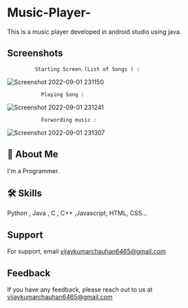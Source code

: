 
# Music-Player-

This is a music player developed in android studio using java.


## Screenshots

             Starting Screen (List of Songs ) :

![Screenshot 2022-09-01 231150](https://user-images.githubusercontent.com/89354259/187979807-a8828ed5-32bd-45ab-8d49-c5c2482c56d3.png)

               Playing Song :
![Screenshot 2022-09-01 231241](https://user-images.githubusercontent.com/89354259/187979893-ca392487-f6f7-4beb-899a-875a12f57900.png)

               Forwording music :
  ![Screenshot 2022-09-01 231307](https://user-images.githubusercontent.com/89354259/187979934-53961e2c-8f07-4d8c-8860-38a84fa3c4ec.png)
## 🚀 About Me
I'm a Programmer.



## 🛠 Skills
Python , Java , C , C++ ,Javascript, HTML, CSS...



    
## Support

For support, email vijaykumarchauhan6465@gmail.com 

## Feedback

If you have any feedback, please reach out to us at vijaykumarchauhan6465@gmail.com
